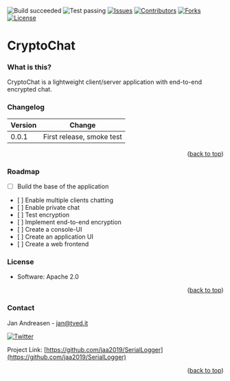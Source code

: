 ![Build succeeded][build-shield]
![Test passing][test-shield]
[![Issues][issues-shield]][issues-url]
[![Contributors][contributors-shield]][contributors-url]
[![Forks][forks-shield]][forks-url]
[![License][license-shield]][license-url]
# CryptoChat

### What is this?
CryptoChat is a lightweight client/server application with end-to-end encrypted chat.

### Changelog
| Version | Change |
|-|-|
| 0.0.1 | First release, smoke test |
<p align="right">(<a href="#top">back to top</a>)</p>

### Roadmap
- [ ] Build the base of the application
- [ ] Enable multiple clients chatting
- [ ] Enable private chat
- [ ] Test encryption
- [ ] Implement end-to-end encryption
- [ ] Create a console-UI
- [ ] Create an application UI
- [ ] Create a web frontend

### License
* Software: Apache 2.0
<p align="right">(<a href="#top">back to top</a>)</p>


### Contact
Jan Andreasen - jan@tved.it

[![Twitter][twitter-shield]][twitter-url]

Project Link: [https://github.com/jaa2019/SerialLogger](https://github.com/jaa2019/SerialLogger)
<p align="right">(<a href="#top">back to top</a>)</p>


<!-- MARKDOWN LINKS & IMAGES -->
<!-- https://www.markdownguide.org/basic-syntax/#reference-style-links -->
[build-shield]: https://img.shields.io/badge/Build-succeeded-brightgreen.svg
[test-shield]: https://img.shields.io/badge/Tests-passing-brightgreen.svg
[contributors-shield]: https://img.shields.io/github/contributors/jaa2019/CryptoChat.svg?style=badge
[contributors-url]: https://github.com/jaa2019/CryptoChat/graphs/contributors
[forks-shield]: https://img.shields.io/github/forks/jaa2019/CryptoChat.svg?style=badge
[forks-url]: https://github.com/jaa2019/CryptoChat/network/members
[issues-shield]: https://img.shields.io/github/issues/jaa2019/CryptoChat.svg?style=badge
[issues-url]: https://github.com/jaa2019/CryptoChat/issues
[license-shield]: https://img.shields.io/github/license/jaa2019/CryptoChat.svg?style=badge
[license-url]: https://github.com/jaa2019/CryptoChat/blob/master/LICENSE.txt
[twitter-shield]: https://img.shields.io/twitter/follow/andreasen_jan?style=social
[twitter-url]: https://twitter.com/andreasen_jan
